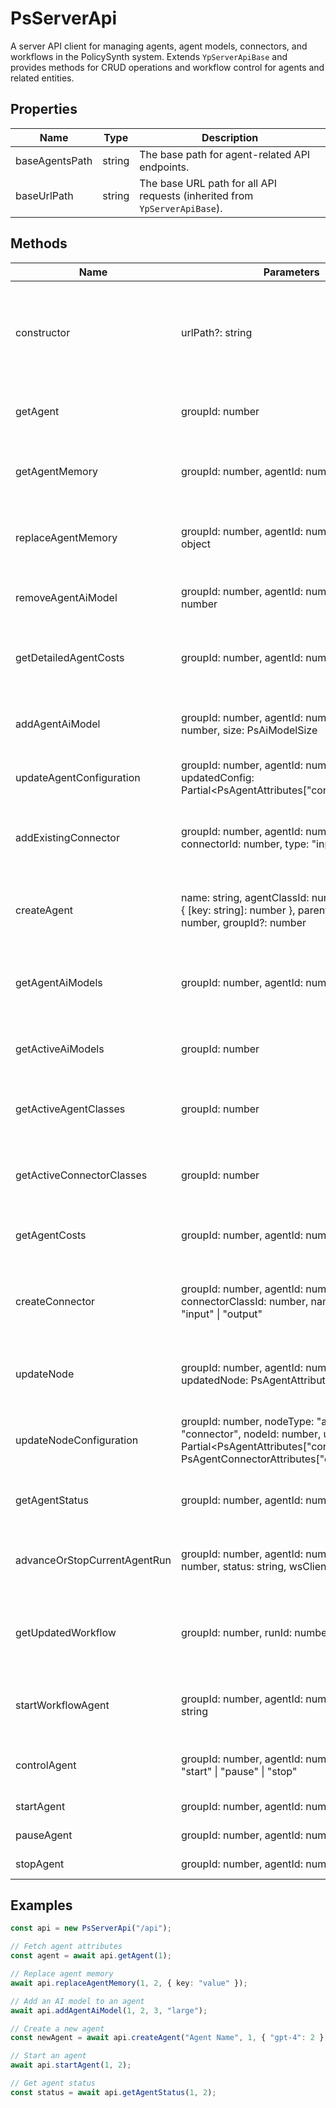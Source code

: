 # PsServerApi

A server API client for managing agents, agent models, connectors, and workflows in the PolicySynth system. Extends `YpServerApiBase` and provides methods for CRUD operations and workflow control for agents and related entities.

## Properties

| Name            | Type     | Description                                      |
|-----------------|----------|--------------------------------------------------|
| baseAgentsPath  | string   | The base path for agent-related API endpoints.   |
| baseUrlPath     | string   | The base URL path for all API requests (inherited from `YpServerApiBase`). |

## Methods

| Name                                | Parameters                                                                                                                                                                                                                      | Return Type                                                                                                                        | Description                                                                                                 |
|------------------------------------- |--------------------------------------------------------------------------------------------------------------------------------------------------------------------------------------------------------------------------------|------------------------------------------------------------------------------------------------------------------------------------|-------------------------------------------------------------------------------------------------------------|
| constructor                         | urlPath?: string                                                                                                                                                                                                               | PsServerApi                                                                                                                        | Constructs a new PsServerApi instance. Sets the base URL path for API requests.                             |
| getAgent                            | groupId: number                                                                                                                                                                                                                | Promise&lt;PsAgentAttributes&gt;                                                                                                   | Fetches the attributes of an agent by group ID.                                                             |
| getAgentMemory                      | groupId: number, agentId: number                                                                                                                                                                                               | Promise&lt;object&gt;                                                                                                              | Retrieves the memory object for a specific agent.                                                           |
| replaceAgentMemory                  | groupId: number, agentId: number, memory: object                                                                                                                                                                               | Promise&lt;void&gt;                                                                                                                | Replaces the memory object for a specific agent.                                                            |
| removeAgentAiModel                  | groupId: number, agentId: number, modelId: number                                                                                                                                                                              | Promise&lt;void&gt;                                                                                                                | Removes an AI model from an agent.                                                                          |
| getDetailedAgentCosts               | groupId: number, agentId: number                                                                                                                                                                                               | Promise&lt;PsDetailedAgentCostResults[]&gt;                                                                                        | Retrieves detailed cost results for a specific agent.                                                       |
| addAgentAiModel                     | groupId: number, agentId: number, modelId: number, size: PsAiModelSize                                                                                                                                                         | Promise&lt;void&gt;                                                                                                                | Adds an AI model to an agent with a specified size.                                                         |
| updateAgentConfiguration            | groupId: number, agentId: number, updatedConfig: Partial&lt;PsAgentAttributes["configuration"]&gt;                                                                                       | Promise&lt;void&gt;                                                                                                                | Updates the configuration of an agent.                                                                      |
| addExistingConnector                | groupId: number, agentId: number, connectorId: number, type: "input" \| "output"                                                                                                                                               | Promise&lt;void&gt;                                                                                                                | Adds an existing connector to an agent as input or output.                                                  |
| createAgent                         | name: string, agentClassId: number, aiModels: { [key: string]: number }, parentAgentId: number, groupId?: number                                                                         | Promise&lt;PsAgentAttributes&gt;                                                                                                   | Creates a new agent with the specified parameters.                                                          |
| getAgentAiModels                    | groupId: number, agentId: number                                                                                                                                                                                               | Promise&lt;PsAiModelAttributes[]&gt;                                                                                               | Retrieves the list of AI models associated with an agent.                                                   |
| getActiveAiModels                   | groupId: number                                                                                                                                                                                                                | Promise&lt;PsAiModelAttributes[]&gt;                                                                                               | Retrieves the list of active AI models for a group.                                                         |
| getActiveAgentClasses               | groupId: number                                                                                                                                                                                                                | Promise&lt;PsAgentClassAttributes[]&gt;                                                                                            | Retrieves the list of active agent classes for a group.                                                     |
| getActiveConnectorClasses           | groupId: number                                                                                                                                                                                                                | Promise&lt;PsAgentConnectorClassAttributes[]&gt;                                                                                   | Retrieves the list of active connector classes for a group.                                                 |
| getAgentCosts                       | groupId: number, agentId: number                                                                                                                                                                                               | Promise&lt;number&gt;                                                                                                              | Retrieves the total cost for a specific agent.                                                              |
| createConnector                     | groupId: number, agentId: number, connectorClassId: number, name: string, type: "input" \| "output"                                                                                      | Promise&lt;PsAgentConnectorAttributes&gt;                                                                                          | Creates a new connector (input or output) for an agent.                                                     |
| updateNode                          | groupId: number, agentId: number, updatedNode: PsAgentAttributes                                                                                                                         | Promise&lt;void&gt;                                                                                                                | Updates the entire node (agent) with new attributes.                                                        |
| updateNodeConfiguration             | groupId: number, nodeType: "agent" \| "connector", nodeId: number, updatedConfig: Partial&lt;PsAgentAttributes["configuration"] \| PsAgentConnectorAttributes["configuration"]&gt;        | Promise&lt;void&gt;                                                                                                                | Updates the configuration for a node (agent or connector).                                                  |
| getAgentStatus                      | groupId: number, agentId: number                                                                                                                                                                                               | Promise&lt;PsAgentStatus&gt;                                                                                                       | Retrieves the status of a specific agent.                                                                   |
| advanceOrStopCurrentAgentRun        | groupId: number, agentId: number, runId: number, status: string, wsClientId: string                                                                                                      | Promise&lt;any&gt;                                                                                                                 | Advances or stops the current agent run workflow.                                                           |
| getUpdatedWorkflow                  | groupId: number, runId: number                                                                                                                                                                                                 | Promise&lt;{ workflow: YpAgentRunWorkflowConfiguration; status: YpAgentProductRunStatus } \| null&gt;                               | Retrieves the updated workflow and status for a given run.                                                  |
| startWorkflowAgent                  | groupId: number, agentId: number, wsClientId: string                                                                                                                                      | Promise&lt;any&gt;                                                                                                                 | Starts a workflow agent for a given agent and group.                                                        |
| controlAgent                        | groupId: number, agentId: number, action: "start" \| "pause" \| "stop"                                                                                                                   | Promise&lt;any&gt;                                                                                                                 | Controls the agent (start, pause, or stop).                                                                 |
| startAgent                          | groupId: number, agentId: number                                                                                                                                                                                               | Promise&lt;any&gt;                                                                                                                 | Starts the agent.                                                                                           |
| pauseAgent                          | groupId: number, agentId: number                                                                                                                                                                                               | Promise&lt;any&gt;                                                                                                                 | Pauses the agent.                                                                                           |
| stopAgent                           | groupId: number, agentId: number                                                                                                                                                                                               | Promise&lt;any&gt;                                                                                                                 | Stops the agent.                                                                                            |

## Examples

```typescript
const api = new PsServerApi("/api");

// Fetch agent attributes
const agent = await api.getAgent(1);

// Replace agent memory
await api.replaceAgentMemory(1, 2, { key: "value" });

// Add an AI model to an agent
await api.addAgentAiModel(1, 2, 3, "large");

// Create a new agent
const newAgent = await api.createAgent("Agent Name", 1, { "gpt-4": 2 }, 0, 1);

// Start an agent
await api.startAgent(1, 2);

// Get agent status
const status = await api.getAgentStatus(1, 2);
```
